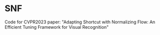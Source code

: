 # SNF
Code for CVPR2023 paper: "Adapting Shortcut with Normalizing Flow: An Efficient Tuning Framework for Visual Recognition"

